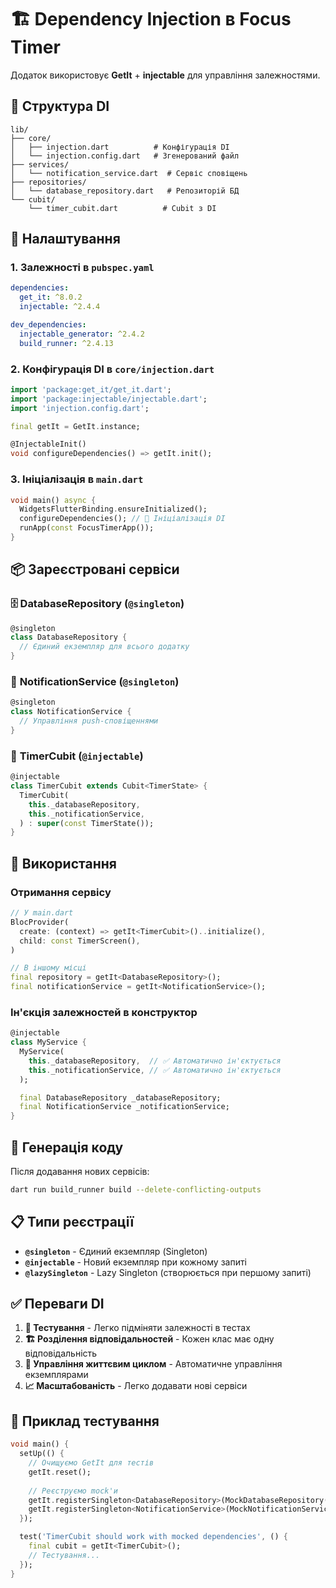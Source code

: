 # 🏗️ Dependency Injection в Focus Timer

Додаток використовує **GetIt** + **injectable** для управління залежностями.

## 📁 Структура DI

```
lib/
├── core/
│   ├── injection.dart          # Конфігурація DI
│   └── injection.config.dart   # Згенерований файл
├── services/
│   └── notification_service.dart  # Сервіс сповіщень
├── repositories/
│   └── database_repository.dart   # Репозиторій БД
└── cubit/
    └── timer_cubit.dart          # Cubit з DI
```

## 🔧 Налаштування

### 1. Залежності в `pubspec.yaml`

```yaml
dependencies:
  get_it: ^8.0.2
  injectable: ^2.4.4

dev_dependencies:
  injectable_generator: ^2.4.2
  build_runner: ^2.4.13
```

### 2. Конфігурація DI в `core/injection.dart`

```dart
import 'package:get_it/get_it.dart';
import 'package:injectable/injectable.dart';
import 'injection.config.dart';

final getIt = GetIt.instance;

@InjectableInit()
void configureDependencies() => getIt.init();
```

### 3. Ініціалізація в `main.dart`

```dart
void main() async {
  WidgetsFlutterBinding.ensureInitialized();
  configureDependencies(); // 🔧 Ініціалізація DI
  runApp(const FocusTimerApp());
}
```

## 📦 Зареєстровані сервіси

### 🗄️ **DatabaseRepository** (`@singleton`)

```dart
@singleton
class DatabaseRepository {
  // Єдиний екземпляр для всього додатку
}
```

### 🔔 **NotificationService** (`@singleton`)

```dart
@singleton
class NotificationService {
  // Управління push-сповіщеннями
}
```

### 🎯 **TimerCubit** (`@injectable`)

```dart
@injectable
class TimerCubit extends Cubit<TimerState> {
  TimerCubit(
    this._databaseRepository,
    this._notificationService,
  ) : super(const TimerState());
}
```

## 🎯 Використання

### Отримання сервісу

```dart
// У main.dart
BlocProvider(
  create: (context) => getIt<TimerCubit>()..initialize(),
  child: const TimerScreen(),
)

// В іншому місці
final repository = getIt<DatabaseRepository>();
final notificationService = getIt<NotificationService>();
```

### Ін'єкція залежностей в конструктор

```dart
@injectable
class MyService {
  MyService(
    this._databaseRepository,  // ✅ Автоматично ін'єктується
    this._notificationService, // ✅ Автоматично ін'єктується
  );

  final DatabaseRepository _databaseRepository;
  final NotificationService _notificationService;
}
```

## 🔄 Генерація коду

Після додавання нових сервісів:

```bash
dart run build_runner build --delete-conflicting-outputs
```

## 📋 Типи реєстрації

- **`@singleton`** - Єдиний екземпляр (Singleton)
- **`@injectable`** - Новий екземпляр при кожному запиті
- **`@lazySingleton`** - Lazy Singleton (створюється при першому запиті)

## ✅ Переваги DI

1. **🔧 Тестування** - Легко підміняти залежності в тестах
2. **🏗️ Розділення відповідальностей** - Кожен клас має одну відповідальність
3. **🔄 Управління життєвим циклом** - Автоматичне управління екземплярами
4. **📈 Масштабованість** - Легко додавати нові сервіси

## 🧪 Приклад тестування

```dart
void main() {
  setUp(() {
    // Очищуємо GetIt для тестів
    getIt.reset();
    
    // Реєструємо mock'и
    getIt.registerSingleton<DatabaseRepository>(MockDatabaseRepository());
    getIt.registerSingleton<NotificationService>(MockNotificationService());
  });

  test('TimerCubit should work with mocked dependencies', () {
    final cubit = getIt<TimerCubit>();
    // Тестування...
  });
}
```
